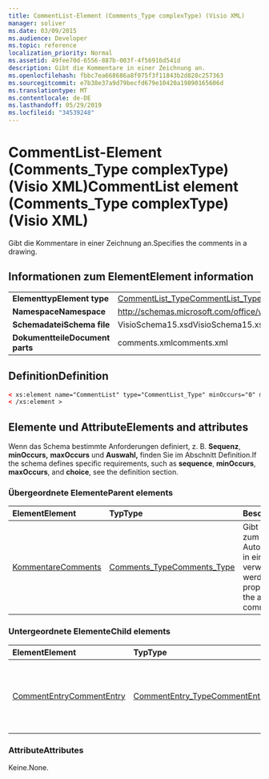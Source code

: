```yaml
---
title: CommentList-Element (Comments_Type complexType) (Visio XML)
manager: soliver
ms.date: 03/09/2015
ms.audience: Developer
ms.topic: reference
localization_priority: Normal
ms.assetid: 49fee70d-6556-887b-003f-4f56916d541d
description: Gibt die Kommentare in einer Zeichnung an.
ms.openlocfilehash: fbbc7ea668686a8f075f3f11843b2d828c257363
ms.sourcegitcommit: e7b38e37a9d79becfd679e10420a19890165606d
ms.translationtype: MT
ms.contentlocale: de-DE
ms.lasthandoff: 05/29/2019
ms.locfileid: "34539248"
---
```

# <a name="commentlist-element-comments_type-complextype-visio-xml"></a><span data-ttu-id="6bc64-103">CommentList-Element (Comments_Type complexType) (Visio XML)</span><span class="sxs-lookup"><span data-stu-id="6bc64-103">CommentList element (Comments_Type complexType) (Visio XML)</span></span>

<span data-ttu-id="6bc64-104">Gibt die Kommentare in einer Zeichnung an.</span><span class="sxs-lookup"><span data-stu-id="6bc64-104">Specifies the comments in a drawing.</span></span>
  
## <a name="element-information"></a><span data-ttu-id="6bc64-105">Informationen zum Element</span><span class="sxs-lookup"><span data-stu-id="6bc64-105">Element information</span></span>

|||
|:-----|:-----|
|<span data-ttu-id="6bc64-106">**Elementtyp**</span><span class="sxs-lookup"><span data-stu-id="6bc64-106">**Element type**</span></span> <br/> |[<span data-ttu-id="6bc64-107">CommentList_Type</span><span class="sxs-lookup"><span data-stu-id="6bc64-107">CommentList_Type</span></span>](commentlist_type-complextypevisio-xml.md) <br/> |
|<span data-ttu-id="6bc64-108">**Namespace**</span><span class="sxs-lookup"><span data-stu-id="6bc64-108">**Namespace**</span></span> <br/> |http://schemas.microsoft.com/office/visio/2012/main  <br/> |
|<span data-ttu-id="6bc64-109">**Schemadatei**</span><span class="sxs-lookup"><span data-stu-id="6bc64-109">**Schema file**</span></span> <br/> |<span data-ttu-id="6bc64-110">VisioSchema15.xsd</span><span class="sxs-lookup"><span data-stu-id="6bc64-110">VisioSchema15.xsd</span></span>  <br/> |
|<span data-ttu-id="6bc64-111">**Dokumentteile**</span><span class="sxs-lookup"><span data-stu-id="6bc64-111">**Document parts**</span></span> <br/> |<span data-ttu-id="6bc64-112">comments.xml</span><span class="sxs-lookup"><span data-stu-id="6bc64-112">comments.xml</span></span>  <br/> |
   
## <a name="definition"></a><span data-ttu-id="6bc64-113">Definition</span><span class="sxs-lookup"><span data-stu-id="6bc64-113">Definition</span></span>

```XML
< xs:element name="CommentList" type="CommentList_Type" minOccurs="0" maxOccurs="1" >
< /xs:element >
```

## <a name="elements-and-attributes"></a><span data-ttu-id="6bc64-114">Elemente und Attribute</span><span class="sxs-lookup"><span data-stu-id="6bc64-114">Elements and attributes</span></span>

<span data-ttu-id="6bc64-115">Wenn das Schema bestimmte Anforderungen definiert, z. B. **Sequenz**, **minOccurs,** **maxOccurs** und **Auswahl,** finden Sie im Abschnitt Definition.</span><span class="sxs-lookup"><span data-stu-id="6bc64-115">If the schema defines specific requirements, such as **sequence**, **minOccurs**, **maxOccurs**, and **choice**, see the definition section.</span></span> 
  
### <a name="parent-elements"></a><span data-ttu-id="6bc64-116">Übergeordnete Elemente</span><span class="sxs-lookup"><span data-stu-id="6bc64-116">Parent elements</span></span>

|<span data-ttu-id="6bc64-117">**Element**</span><span class="sxs-lookup"><span data-stu-id="6bc64-117">**Element**</span></span>|<span data-ttu-id="6bc64-118">**Typ**</span><span class="sxs-lookup"><span data-stu-id="6bc64-118">**Type**</span></span>|<span data-ttu-id="6bc64-119">**Beschreibung**</span><span class="sxs-lookup"><span data-stu-id="6bc64-119">**Description**</span></span>|
|:-----|:-----|:-----|
|[<span data-ttu-id="6bc64-120">Kommentare</span><span class="sxs-lookup"><span data-stu-id="6bc64-120">Comments</span></span>](comments-element-comments_type-complextypevisio-xml.md) <br/> |[<span data-ttu-id="6bc64-121">Comments_Type</span><span class="sxs-lookup"><span data-stu-id="6bc64-121">Comments_Type</span></span>](comments_type-complextypevisio-xml.md) <br/> |<span data-ttu-id="6bc64-122">Gibt Eigenschaften an, die zum Identifizieren der Autoren und Kommentare in einer Zeichnung verwendet werden.</span><span class="sxs-lookup"><span data-stu-id="6bc64-122">Specifies properties used to identify the authors and comments in a drawing.</span></span>  <br/> |
   
### <a name="child-elements"></a><span data-ttu-id="6bc64-123">Untergeordnete Elemente</span><span class="sxs-lookup"><span data-stu-id="6bc64-123">Child elements</span></span>

|<span data-ttu-id="6bc64-124">**Element**</span><span class="sxs-lookup"><span data-stu-id="6bc64-124">**Element**</span></span>|<span data-ttu-id="6bc64-125">**Typ**</span><span class="sxs-lookup"><span data-stu-id="6bc64-125">**Type**</span></span>|<span data-ttu-id="6bc64-126">**Beschreibung**</span><span class="sxs-lookup"><span data-stu-id="6bc64-126">**Description**</span></span>|
|:-----|:-----|:-----|
|[<span data-ttu-id="6bc64-127">CommentEntry</span><span class="sxs-lookup"><span data-stu-id="6bc64-127">CommentEntry</span></span>](commententry-element-commentlist_type-complextypevisio-xml.md) <br/> |[<span data-ttu-id="6bc64-128">CommentEntry_Type</span><span class="sxs-lookup"><span data-stu-id="6bc64-128">CommentEntry_Type</span></span>](commententry_type-complextypevisio-xml.md) <br/> |<span data-ttu-id="6bc64-129">Gibt Eigenschaften an, die zum Identifizieren eines Kommentars in einer Zeichnung verwendet werden.</span><span class="sxs-lookup"><span data-stu-id="6bc64-129">Specifies properties used to identify a comment in a drawing.</span></span>  <br/> |
   
### <a name="attributes"></a><span data-ttu-id="6bc64-130">Attribute</span><span class="sxs-lookup"><span data-stu-id="6bc64-130">Attributes</span></span>

<span data-ttu-id="6bc64-131">Keine.</span><span class="sxs-lookup"><span data-stu-id="6bc64-131">None.</span></span>
  


